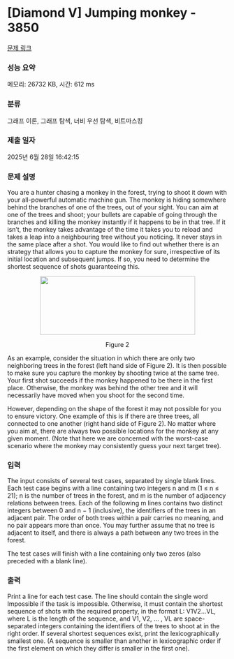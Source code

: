 # [Diamond V] Jumping monkey - 3850 

[문제 링크](https://www.acmicpc.net/problem/3850) 

### 성능 요약

메모리: 26732 KB, 시간: 612 ms

### 분류

그래프 이론, 그래프 탐색, 너비 우선 탐색, 비트마스킹

### 제출 일자

2025년 6월 28일 16:42:15

### 문제 설명

<p>You are a hunter chasing a monkey in the forest, trying to shoot it down with your all-powerful automatic machine gun. The monkey is hiding somewhere behind the branches of one of the trees, out of your sight. You can aim at one of the trees and shoot; your bullets are capable of going through the branches and killing the monkey instantly if it happens to be in that tree. If it isn’t, the monkey takes advantage of the time it takes you to reload and takes a leap into a neighbouring tree without you noticing. It never stays in the same place after a shot. You would like to find out whether there is an strategy that allows you to capture the monkey for sure, irrespective of its initial location and subsequent jumps. If so, you need to determine the shortest sequence of shots guaranteeing this.</p>

<p style="text-align: center;"><img alt="" src="https://www.acmicpc.net/upload/images2/monkey.png" style="height:134px; width:355px"></p>

<p style="text-align: center;">Figure 2</p>

<p>As an example, consider the situation in which there are only two neighboring trees in the forest (left hand side of Figure 2). It is then possible to make sure you capture the monkey by shooting twice at the same tree. Your first shot succeeds if the monkey happened to be there in the first place. Otherwise, the monkey was behind the other tree and it will necessarily have moved when you shoot for the second time.</p>

<p>However, depending on the shape of the forest it may not possible for you to ensure victory. One example of this is if there are three trees, all connected to one another (right hand side of Figure 2). No matter where you aim at, there are always two possible locations for the monkey at any given moment. (Note that here we are concerned with the worst-case scenario where the monkey may consistently guess your next target tree).</p>

### 입력 

 <p>The input consists of several test cases, separated by single blank lines. Each test case begins with a line containing two integers n and m (1 ≤ n ≤ 21); n is the number of trees in the forest, and m is the number of adjacency relations between trees. Each of the following m lines contains two distinct integers between 0 and n − 1 (inclusive), the identifiers of the trees in an adjacent pair. The order of both trees within a pair carries no meaning, and no pair appears more than once. You may further assume that no tree is adjacent to itself, and there is always a path between any two trees in the forest.</p>

<p>The test cases will finish with a line containing only two zeros (also preceded with a blank line).</p>

### 출력 

 <p>Print a line for each test case. The line should contain the single word Impossible if the task is impossible. Otherwise, it must contain the shortest sequence of shots with the required property, in the format L: V1V2...VL, where L is the length of the sequence, and V1, V2, ... , VL are space-separated integers containing the identifiers of the trees to shoot at in the right order. If several shortest sequences exist, print the lexicographically smallest one. (A sequence is smaller than another in lexicographic order if the first element on which they differ is smaller in the first one).</p>

